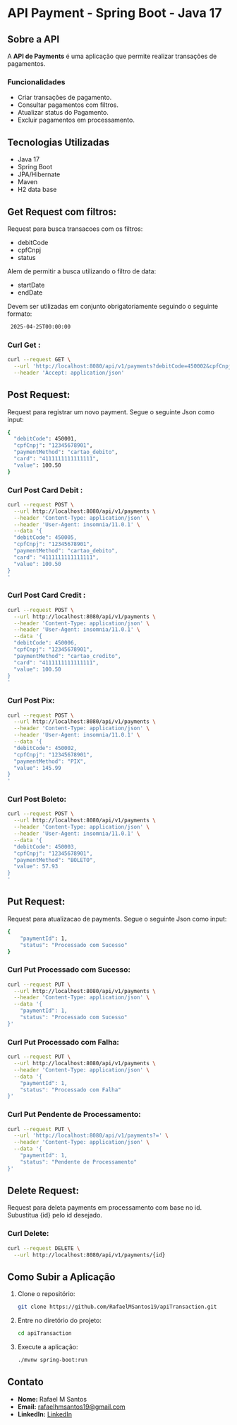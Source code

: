 # API Payment - Spring Boot - Java 17

## Sobre a API
A **API de Payments** é uma aplicação que permite realizar transações de pagamentos.

### Funcionalidades
- Criar transações de pagamento.
- Consultar pagamentos com filtros.
- Atualizar status do Pagamento.
- Excluir pagamentos em processamento.


## Tecnologias Utilizadas
- Java 17
- Spring Boot
- JPA/Hibernate
- Maven
- H2 data base

## Get Request com filtros:
Request para busca transacoes com os filtros:

- debitCode
- cpfCnpj
- status

Alem de permitir a busca utilizando o filtro de data:

- startDate
- endDate

Devem ser utilizadas em conjunto obrigatoriamente seguindo o seguinte formato:

```bash
 2025-04-25T00:00:00
```

### Curl Get :
```bash
curl --request GET \
  --url 'http://localhost:8080/api/v1/payments?debitCode=450002&cpfCnpj=12345678901&status=Pendente%20de%20Processamento&startDate=2025-04-25T00%3A00%3A00&endDate=2025-04-27T23%3A59%3A59' \
  --header 'Accept: application/json'
```
## Post Request:

Request para registrar um novo payment. Segue o seguinte Json como input:

```bash
{
  "debitCode": 450001,
  "cpfCnpj": "12345678901",
  "paymentMethod": "cartao_debito",
  "card": "4111111111111111",
  "value": 100.50
}
```
### Curl Post Card Debit :
```bash
curl --request POST \
  --url http://localhost:8080/api/v1/payments \
  --header 'Content-Type: application/json' \
  --header 'User-Agent: insomnia/11.0.1' \
  --data '{
  "debitCode": 450005,
  "cpfCnpj": "12345678901",
  "paymentMethod": "cartao_debito",
  "card": "4111111111111111",
  "value": 100.50
}
'
```
### Curl Post Card Credit :
```bash
curl --request POST \
  --url http://localhost:8080/api/v1/payments \
  --header 'Content-Type: application/json' \
  --header 'User-Agent: insomnia/11.0.1' \
  --data '{
  "debitCode": 450006,
  "cpfCnpj": "12345678901",
  "paymentMethod": "cartao_credito",
  "card": "4111111111111111",
  "value": 100.50
}
'
```
### Curl Post Pix:
```bash
curl --request POST \
  --url http://localhost:8080/api/v1/payments \
  --header 'Content-Type: application/json' \
  --header 'User-Agent: insomnia/11.0.1' \
  --data '{
  "debitCode": 450002,
  "cpfCnpj": "12345678901",
  "paymentMethod": "PIX",
  "value": 145.99
}
'
```
### Curl Post Boleto:
```bash
curl --request POST \
  --url http://localhost:8080/api/v1/payments \
  --header 'Content-Type: application/json' \
  --header 'User-Agent: insomnia/11.0.1' \
  --data '{
  "debitCode": 450003,
  "cpfCnpj": "12345678901",
  "paymentMethod": "BOLETO",
  "value": 57.93
}
'
```

## Put Request:

Request para atualizacao de payments. Segue o seguinte Json como input:

```bash
{
	"paymentId": 1, 
	"status": "Processado com Sucesso"
}
```

### Curl Put Processado com Sucesso:
```bash
curl --request PUT \
  --url http://localhost:8080/api/v1/payments \
  --header 'Content-Type: application/json' \
  --data '{
	"paymentId": 1, 
	"status": "Processado com Sucesso"
}'
```
### Curl Put Processado com Falha:
```bash
curl --request PUT \
  --url http://localhost:8080/api/v1/payments \
  --header 'Content-Type: application/json' \
  --data '{
	"paymentId": 1, 
	"status": "Processado com Falha"
}'
```
### Curl Put Pendente de Processamento:
```bash
curl --request PUT \
  --url 'http://localhost:8080/api/v1/payments?=' \
  --header 'Content-Type: application/json' \
  --data '{
	"paymentId": 1, 
	"status": "Pendente de Processamento"
}'
```

## Delete Request:
Request para deleta payments em processamento com base no id.
Subustitua {id} pelo id desejado.

### Curl Delete:
```bash
curl --request DELETE \
  --url http://localhost:8080/api/v1/payments/{id}
```


## Como Subir a Aplicação
1. Clone o repositório:
   ```bash
   git clone https://github.com/RafaelMSantos19/apiTransaction.git
   ```
2. Entre no diretório do projeto:
   ```bash
   cd apiTransaction
   ```
3. Execute a aplicação:
   ```bash
   ./mvnw spring-boot:run
   ```



## Contato
- **Nome:** Rafael M Santos  
- **Email:** rafaelhmsantos19@gmail.com 
- **LinkedIn:** [LinkedIn](www.linkedin.com/in/rafael-santos-94a56a1b2)


